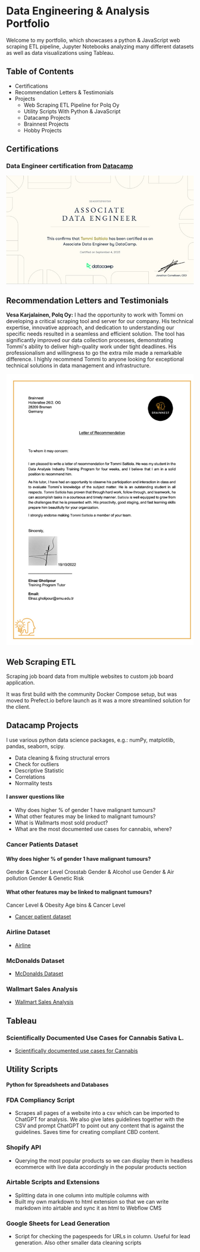 # Data Engineering & Analysis Portfolio

Welcome to my portfolio, which showcases a python & JavaScript web scraping ETL pipeline, Jupyter Notebooks analyzing many different datasets as well as data visualizations using Tableau.

## Table of Contents
- Certifications
- Recommendation Letters & Testimonials
- Projects
  - Web Scraping ETL Pipeline for Polq Oy
  - Utility Scripts With Python & JavaScript
  - Datacamp Projects
  - Brainnest Projects
  - Hobby Projects

## Certifications
### Data Engineer certification from [Datacamp](https://www.datacamp.com/)
![](DEA0017031997389.jpg)

## Recommendation Letters and Testimonials
**Vesa Karjalainen, Polq Oy:** I had the opportunity to work with Tommi on developing a critical scraping tool and server for our company. His technical expertise, innovative approach, and dedication to understanding our specific needs resulted in a seamless and efficient solution. The tool has significantly improved our data collection processes, demonstrating Tommi's ability to deliver high-quality work under tight deadlines. His professionalism and willingness to go the extra mile made a remarkable difference. I highly recommend Tommi to anyone looking for exceptional technical solutions in data management and infrastructure.

![](Brainnest/Recommendation-Letter.jpg)

## Web Scraping ETL
Scraping job board data from multiple websites to custom job board application.

It was first build with the community Docker Compose setup, but was moved to Prefect.io before launch as it was a more streamlined solution for the client.

## Datacamp Projects

I use various python data science packages, e.g.: numPy, matplotlib, pandas, seaborn, scipy.

- Data cleaning & fixing structural errors
- Check for outliers
- Descriptive Statistic
- Correlations
- Normality tests

#### I answer questions like
- Why does higher % of gender 1 have malignant tumours?
- What other features may be linked to malignant tumours?
- What is Wallmarts most sold product?
- What are the most documented use cases for cannabis, where?

### Cancer Patients Dataset
#### Why does higher % of gender 1 have malignant tumours?
Gender & Cancer Level Crosstab
Gender & Alcohol use
Gender & Air pollution
Gender & Genetic Risk
#### What other features may be linked to malignant tumours?
Cancer Level & Obesity
Age bins & Cancer Level

- [Cancer patient dataset](https://github.com/Saltiola7/Data-Analysis-Portfolio/blob/main/Brainnest/cancer-patient-dataset.ipynb)

### Airline Dataset
- [Airline](https://github.com/Saltiola7/Data-Analysis-Portfolio/blob/main/Brainnest/airline.ipynb)

### McDonalds Dataset
- [McDonalds Dataset](https://github.com/Saltiola7/Data-Analysis-Portfolio/blob/main/Brainnest/mcdonalds.ipynb)

### Wallmart Sales Analysis
- [Wallmart Sales Analysis](https://public.tableau.com/views/WallmartSalesAnalysis_16593931691930/Story1?:language=en-US&:display_count=n&:origin=viz_share_link)

## Tableau

### Scientifically Documented Use Cases for Cannabis Sativa L.
- [Scientifically documented use cases for Cannabis](https://public.tableau.com/views/UseofdifferentpartsofCannabisfordifferentmedicalusesindifferentcountries/Sheet8?:language=en-US&:display_count=n&:origin=viz_share_link)

## Utility Scripts 
#### Python for Spreadsheets and Databases
### FDA Compliancy Script 
- Scrapes all pages of a website into a csv which can be imported to ChatGPT for analysis. We also give lates guidelines together with the CSV and prompt ChatGPT to point out any content that is against the guidelines. Saves time for creating compliant CBD content.

### Shopify API
- Querying the most popular products so we can display them in headless ecommerce with live data accordingly in the popular products section

### Airtable Scripts and Extensions
- Splitting data in one column into multiple columns with
- Built my own markdown to html extension so that we can write markdown into airtable and sync it as html to Webflow CMS

### Google Sheets for Lead Generation
- Script for checking the pagespeeds for URLs in column. Useful for lead generation. Also other smaller data cleaning scripts